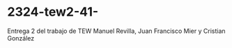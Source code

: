 # 2324-tew2-41-
Entrega 2 del trabajo de TEW Manuel Revilla, Juan Francisco Mier y Cristian González
